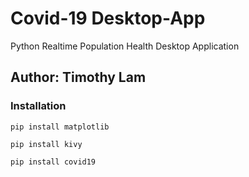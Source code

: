 # Covid-19 Desktop-App
Python Realtime Population Health Desktop Application

## Author: Timothy Lam

### Installation

```
pip install matplotlib
```

```
pip install kivy
```

```
pip install covid19 
```
